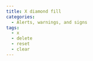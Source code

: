 ```yaml
---
title: X diamond fill
categories:
  - Alerts, warnings, and signs
tags:
  - x
  - delete
  - reset
  - clear
---
```

